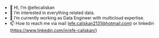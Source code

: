 - 👋 Hi, I’m @efecaliskan
- 👀 I’m interested in everything related data.
- 🌱 I’m currently working as Data Engineer with multicloud expertise.
- 📫 How to reach me via mail (efe.caliskan2131@hotmail.com) or linkedin (https://www.linkedin.com/in/efe-caliskan/)

<!---
efecaliskan/efecaliskan is a ✨ special ✨ repository because its `README.md` (this file) appears on your GitHub profile.
You can click the Preview link to take a look at your changes.
--->
